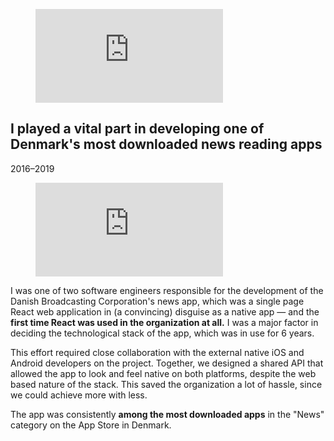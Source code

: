 <figure class="figure-newsapp figure-non-main" aria-hidden="true">
	<div class="vimeo-container"><iframe src="https://player.vimeo.com/video/854013767?badge=0&amp;autopause=0&amp;player_id=0&amp;app_id=58479&amp;muted=1&amp;autoplay=1&amp;loop=1&amp;background=1" frameborder="0" allow="autoplay; fullscreen; picture-in-picture"></iframe></div>
</figure>

## I played a vital part in developing one of Denmark's most downloaded news reading apps

<p class="meta">2016–2019</p>

<figure class="figure-newsapp figure-main">
	<div class="vimeo-container"><iframe src="https://player.vimeo.com/video/854013767?badge=0&amp;autopause=0&amp;player_id=0&amp;app_id=58479&amp;muted=1&amp;autoplay=1&amp;loop=1&amp;background=1" frameborder="0" allow="autoplay; fullscreen; picture-in-picture"></iframe></div>
</figure>

I was one of two software engineers responsible for the development of the Danish Broadcasting Corporation's news app, which was a single page React web application in (a convincing) disguise as a native app — and the **first time React was used in the organization at all.** I was a major factor in deciding the technological stack of the app, which was in use for 6 years.

This effort required close collaboration with the external native iOS and Android developers on the project. Together, we designed a shared API that allowed the app to look and feel native on both platforms, despite the web based nature of the stack. This saved the organization a lot of hassle, since we could achieve more with less.

The app was consistently **among the most downloaded apps** in the "News" category on the App Store in Denmark.

